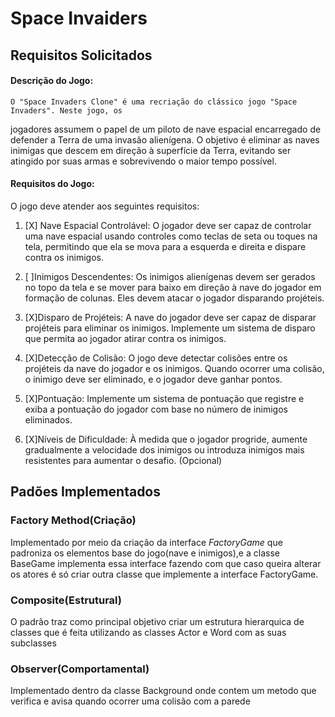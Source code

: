 # Space Invaiders

## Requisitos Solicitados
#### Descrição do Jogo:
    O "Space Invaders Clone" é uma recriação do clássico jogo "Space Invaders". Neste jogo, os
jogadores assumem o papel de um piloto de nave espacial encarregado de defender a Terra de uma
invasão alienígena. O objetivo é eliminar as naves inimigas que descem em direção à superfície da
Terra, evitando ser atingido por suas armas e sobrevivendo o maior tempo possível.

#### Requisitos do Jogo:
O jogo deve atender aos seguintes requisitos:

1. [X] Nave Espacial Controlável: O jogador deve ser capaz de controlar uma nave espacial usando
controles como teclas de seta ou toques na tela, permitindo que ela se mova para a esquerda e
direita e dispare contra os inimigos.

2. [ ]Inimigos Descendentes: Os inimigos alienígenas devem ser gerados no topo da tela e se mover
para baixo em direção à nave do jogador em formação de colunas. Eles devem atacar o jogador
disparando projéteis.

3. [X]Disparo de Projéteis: A nave do jogador deve ser capaz de disparar projéteis para eliminar os
inimigos. Implemente um sistema de disparo que permita ao jogador atirar contra os inimigos.
4. [X]Detecção de Colisão: O jogo deve detectar colisões entre os projéteis da nave do jogador e os
inimigos. Quando ocorrer uma colisão, o inimigo deve ser eliminado, e o jogador deve ganhar
pontos.

5. [X]Pontuação: Implemente um sistema de pontuação que registre e exiba a pontuação do jogador
com base no número de inimigos eliminados.

6. [X]Níveis de Dificuldade: À medida que o jogador progride, aumente gradualmente a velocidade
dos inimigos ou introduza inimigos mais resistentes para aumentar o desafio. (Opcional)


## Padões Implementados


### Factory Method(Criação)
Implementado por meio da criação da interface *FactoryGame* que padroniza os elementos base do jogo(nave e inimigos),e a classe BaseGame implementa essa interface fazendo com que caso queira alterar os atores é só criar outra classe que implemente a interface FactoryGame.


### Composite(Estrutural)
O padrão traz como principal objetivo criar um estrutura hierarquica de classes que é feita utilizando as classes Actor e Word com as suas subclasses

### Observer(Comportamental)
Implementado dentro da classe Background onde contem um metodo que verifica e avisa quando ocorrer uma colisão com a parede
